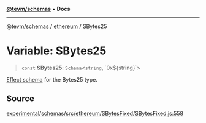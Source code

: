 [**@tevm/schemas**](../../README.md) • **Docs**

***

[@tevm/schemas](../../modules.md) / [ethereum](../README.md) / SBytes25

# Variable: SBytes25

> `const` **SBytes25**: `Schema`\<`string`, \`0x$\{string\}\`\>

[Effect schema](https://github.com/Effect-TS/schema) for the Bytes25 type.

## Source

[experimental/schemas/src/ethereum/SBytesFixed/SBytesFixed.js:558](https://github.com/evmts/tevm-monorepo/blob/main/experimental/schemas/src/ethereum/SBytesFixed/SBytesFixed.js#L558)
